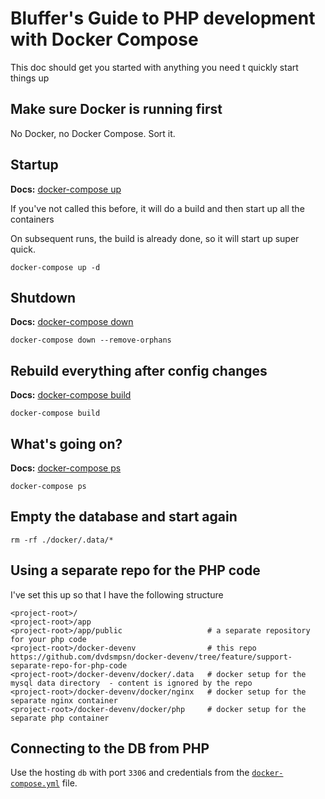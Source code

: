 # Bluffer's Guide to PHP development with Docker Compose

This doc should get you started with anything you need t quickly start things up

## Make sure Docker is running first

No Docker, no Docker Compose. Sort it.

## Startup

**Docs:** [docker-compose up](https://docs.docker.com/compose/reference/up/)

If you've not called this before, it will do a build and then start up all the containers

On subsequent runs, the build is already done, so it will start up super quick.


	docker-compose up -d

## Shutdown

**Docs:** [docker-compose down](https://docs.docker.com/compose/reference/down/)

	docker-compose down --remove-orphans

## Rebuild everything after config changes

**Docs:** [docker-compose build](https://docs.docker.com/compose/reference/build/)

	docker-compose build


## What's going on?

**Docs:** [docker-compose ps](https://docs.docker.com/compose/reference/ps/)

	docker-compose ps

## Empty the database and start again

	rm -rf ./docker/.data/*


## Using a separate repo for the PHP code

I've set this up so that I have the following structure

	<project-root>/
	<project-root>/app
	<project-root>/app/public                   # a separate repository for your php code
	<project-root>/docker-devenv                # this repo https://github.com/dvdsmpsn/docker-devenv/tree/feature/support-separate-repo-for-php-code
	<project-root>/docker-devenv/docker/.data   # docker setup for the mysql data directory  - content is ignored by the repo
	<project-root>/docker-devenv/docker/nginx   # docker setup for the separate nginx container
	<project-root>/docker-devenv/docker/php     # docker setup for the separate php container

## Connecting to the DB from PHP

Use the hosting `db` with port `3306` and credentials from the [`docker-compose.yml`](docker-compose.yml) file.